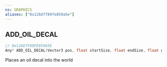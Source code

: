 ```yaml
---
ns: GRAPHICS
aliases: ["0x126d7f89fe859a5e"]
---
```

## ADD_OIL_DECAL

```c
// 0x126D7F89FE859A5E
Any* ADD_OIL_DECAL(Vector3 pos, float startSize, float endSize, float growRate);
```

Places an oil decal into the world

